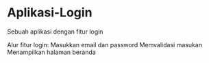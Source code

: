 # Aplikasi-Login
Sebuah aplikasi dengan fitur login

Alur fitur login:
Masukkan email dan password
Memvalidasi masukan
Menampilkan halaman beranda
